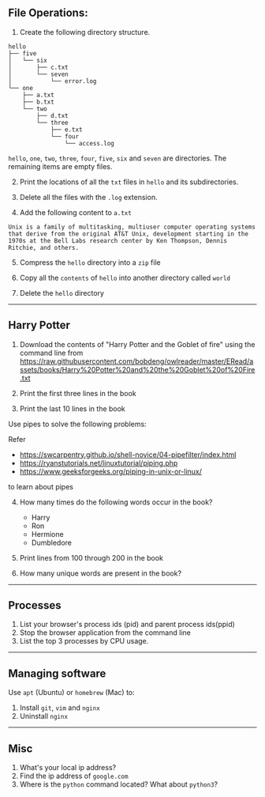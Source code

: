 ## File Operations:

1. Create the following directory structure.

```
hello
├── five
│   └── six
│       ├── c.txt
│       └── seven
│           └── error.log
└── one
    ├── a.txt
    ├── b.txt
    └── two
        ├── d.txt
        └── three
            ├── e.txt
            └── four
                └── access.log
```

`hello`, `one`, `two`, `three`, `four`, `five`, `six`  and `seven` are directories. The remaining items are empty files. 

2. Print the locations of all the `txt` files in `hello` and its subdirectories.

3. Delete all the files with the `.log` extension.

4. Add the following content to `a.txt`

```
Unix is a family of multitasking, multiuser computer operating systems that derive from the original AT&T Unix, development starting in the 1970s at the Bell Labs research center by Ken Thompson, Dennis Ritchie, and others.
```


5. Compress the `hello` directory into a `zip` file

6. Copy all the `contents` of `hello` into another directory called `world`

7. Delete the `hello` directory

________

## Harry Potter

1. Download the contents of "Harry Potter and the Goblet of fire" using the command line from https://raw.githubusercontent.com/bobdeng/owlreader/master/ERead/assets/books/Harry%20Potter%20and%20the%20Goblet%20of%20Fire.txt

2. Print the first three lines in the book

3. Print the last 10 lines in the book

Use pipes to solve the following problems:

Refer 

* https://swcarpentry.github.io/shell-novice/04-pipefilter/index.html
* https://ryanstutorials.net/linuxtutorial/piping.php
* https://www.geeksforgeeks.org/piping-in-unix-or-linux/

to learn about pipes

4. How many times do the following words occur in the book?
    * Harry
    * Ron
    * Hermione
    * Dumbledore

5. Print lines from 100 through 200 in the book

6. How many unique words are present in the book?

___________

## Processes

1. List your browser's process ids (pid) and parent process ids(ppid)
2. Stop the browser application from the command line
3. List the top 3 processes by CPU usage.

____________

## Managing software

Use `apt` (Ubuntu) or `homebrew` (Mac) to:


1. Install `git`, `vim` and `nginx`
2. Uninstall `nginx`
_____________

## Misc

1. What's your local ip address?
2. Find the ip address of `google.com`
3. Where is the `python` command located? What about `python3`?
